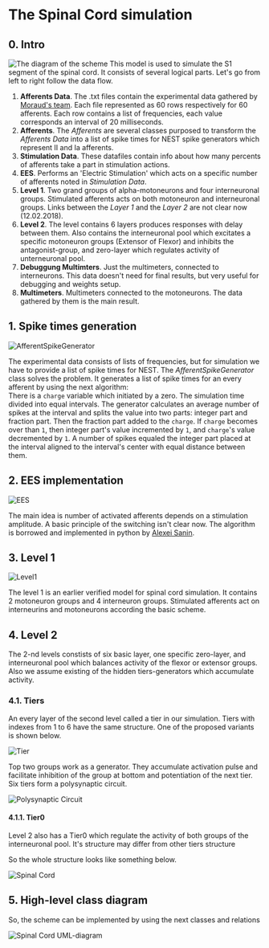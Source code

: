 # The Spinal Cord simulation

## 0. Intro
![The diagram of the scheme](img/basic_structure.png)
This model is used to simulate the S1 segment of the spinal cord. It consists of several logical parts.
Let's go from left to right follow the data flow.

1. **Afferents Data**. The .txt files contain the experimental data gathered by
[Moraud's team](http://linkinghub.elsevier.com/retrieve/pii/S0896627316000106).
Each file represented as 60 rows respectively for 60 afferents.
Each row contains a list of frequencies, each value corresponds an interval of 20 milliseconds.
2. **Afferents**. The _Afferents_ are several classes purposed to transform the _Afferents Data_ into a list of
spike times for NEST spike generators which represent II and Ia afferents.
3. **Stimulation Data**. These datafiles contain info about how many percents of afferents take a part in
stimulation actions.
4. **EES**. Performs an 'Electric Stimulation' which acts on a specific number of afferents noted in _Stimulation Data_.
5. **Level 1**. Two grand groups of alpha-motoneurons and four interneuronal groups. Stimulated afferents acts on
both motoneuron and interneuronal groups. Links between the _Layer 1_ and the _Layer 2_ are not clear now (12.02.2018).
6. **Level 2**. The level contains 6 layers produces responses with delay between them. Also contains the
interneuronal pool which excitates a specific motoneuron groups (Extensor of Flexor) and inhibits the antagonist-group,
and zero-layer which regulates activity of unterneuronal pool.
7. **Debuggung Multimters**. Just the multimeters, connected to interneurons. This data doesn't need for final results,
but very useful for debugging and weights setup.
8. **Multimeters**. Multimeters connected to the motoneurons. The data gathered by them is the main result.

## 1. Spike times generation

![AfferentSpikeGenerator](img/afferent_spike_generator.png)

The experimental data consists of lists of frequencies, but for simulation we have to provide a list of spike times
for NEST. The _AfferentSpikeGenerator_ class solves the problem. It generates a list of spike times for an
 every afferent by using the next algorithm:  
There is a `charge` variable which initiated by a zero.
The simulation time divided into equal intervals. The generator calculates an average number of spikes at the interval
and splits the value into two parts: integer part and fraction part. Then the fraction part added to the `charge`.
If `charge` becomes over than `1`, then integer part's value incremented by `1`, and `charge`'s value decremented by `1`.
A number of spikes equaled the integer part placed at the interval aligned to the interval's center with equal
 distance between them.
 
## 2. EES implementation

![EES](img/ees.png)

The main idea is number of activated afferents depends on a stimulation amplitude. A basic principle of the switching
isn't clear now. The algorithm is borrowed and implemented in python by [Alexei Sanin](https://github.com/vogdb).

## 3. Level 1

![Level1](img/level1.png)  

The level 1 is an earlier verified model for spinal cord simulation. It contains 2 motoneuron groups
and 4 interneuron groups. Stimulated afferents act on interneurins and motoneurons according
the basic scheme.

## 4. Level 2

The 2-nd levels constists of six basic layer, one specific zero-layer, and interneuronal pool which balances
activity of the flexor or extensor groups. Also we assume existing of the hidden tiers-generators which accumulate
activity.

### 4.1. Tiers

An every layer of the second level called a tier in our simulation.
Tiers with indexes from 1 to 6 have the same structure. One of the proposed
variants is shown below.

![Tier](img/tier.png)

Top two groups work as a generator. They accumulate activation pulse and facilitate inhibition of the group at bottom
and potentiation of the next tier. Six tiers form a polysynaptic circuit.  

![Polysynaptic Circuit](img/polysynaptic_circuit.png)

#### 4.1.1. Tier0

Level 2 also has a Tier0 which regulate the activity of both groups of the interneuronal pool. It's structure may differ
from other tiers structure

So the whole structure looks like something below.

![Spinal Cord](img/spinal_cord.png)

## 5. High-level class diagram

So, the scheme can be implemented by using the next classes and relations

![Spinal Cord UML-diagram](img/spinal_cord_classes.png)
